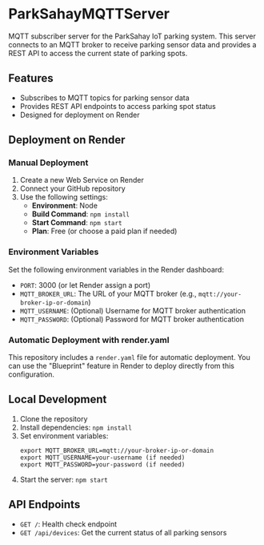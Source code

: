 # ParkSahayMQTTServer

MQTT subscriber server for the ParkSahay IoT parking system. This server connects to an MQTT broker to receive parking sensor data and provides a REST API to access the current state of parking spots.

## Features

- Subscribes to MQTT topics for parking sensor data
- Provides REST API endpoints to access parking spot status
- Designed for deployment on Render

## Deployment on Render

### Manual Deployment

1. Create a new Web Service on Render
2. Connect your GitHub repository
3. Use the following settings:
   - **Environment**: Node
   - **Build Command**: `npm install`
   - **Start Command**: `npm start`
   - **Plan**: Free (or choose a paid plan if needed)

### Environment Variables

Set the following environment variables in the Render dashboard:

- `PORT`: 3000 (or let Render assign a port)
- `MQTT_BROKER_URL`: The URL of your MQTT broker (e.g., `mqtt://your-broker-ip-or-domain`)
- `MQTT_USERNAME`: (Optional) Username for MQTT broker authentication
- `MQTT_PASSWORD`: (Optional) Password for MQTT broker authentication

### Automatic Deployment with render.yaml

This repository includes a `render.yaml` file for automatic deployment. You can use the "Blueprint" feature in Render to deploy directly from this configuration.

## Local Development

1. Clone the repository
2. Install dependencies: `npm install`
3. Set environment variables:
   ```
   export MQTT_BROKER_URL=mqtt://your-broker-ip-or-domain
   export MQTT_USERNAME=your-username (if needed)
   export MQTT_PASSWORD=your-password (if needed)
   ```
4. Start the server: `npm start`

## API Endpoints

- `GET /`: Health check endpoint
- `GET /api/devices`: Get the current status of all parking sensors
